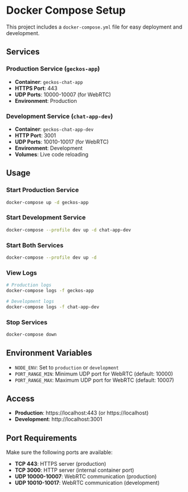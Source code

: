 # Docker Compose Setup

This project includes a `docker-compose.yml` file for easy deployment and development.

## Services

### Production Service (`geckos-app`)
- **Container**: `geckos-chat-app`
- **HTTPS Port**: 443
- **UDP Ports**: 10000-10007 (for WebRTC)
- **Environment**: Production

### Development Service (`chat-app-dev`)
- **Container**: `geckos-chat-app-dev`
- **HTTP Port**: 3001
- **UDP Ports**: 10010-10017 (for WebRTC)
- **Environment**: Development
- **Volumes**: Live code reloading

## Usage

### Start Production Service
```bash
docker-compose up -d geckos-app
```

### Start Development Service
```bash
docker-compose --profile dev up -d chat-app-dev
```

### Start Both Services
```bash
docker-compose --profile dev up -d
```

### View Logs
```bash
# Production logs
docker-compose logs -f geckos-app

# Development logs
docker-compose logs -f chat-app-dev
```

### Stop Services
```bash
docker-compose down
```

## Environment Variables

- `NODE_ENV`: Set to `production` or `development`
- `PORT_RANGE_MIN`: Minimum UDP port for WebRTC (default: 10000)
- `PORT_RANGE_MAX`: Maximum UDP port for WebRTC (default: 10007)

## Access

- **Production**: https://localhost:443 (or https://localhost)
- **Development**: http://localhost:3001

## Port Requirements

Make sure the following ports are available:
- **TCP 443**: HTTPS server (production)
- **TCP 3000**: HTTP server (internal container port)
- **UDP 10000-10007**: WebRTC communication (production)
- **UDP 10010-10017**: WebRTC communication (development)
